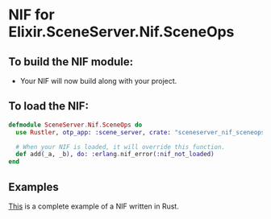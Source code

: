 # NIF for Elixir.SceneServer.Nif.SceneOps

## To build the NIF module:

- Your NIF will now build along with your project.

## To load the NIF:

```elixir
defmodule SceneServer.Nif.SceneOps do
  use Rustler, otp_app: :scene_server, crate: "sceneserver_nif_sceneops"

  # When your NIF is loaded, it will override this function.
  def add(_a, _b), do: :erlang.nif_error(:nif_not_loaded)
end
```

## Examples

[This](https://github.com/rusterlium/NifIo) is a complete example of a NIF written in Rust.
